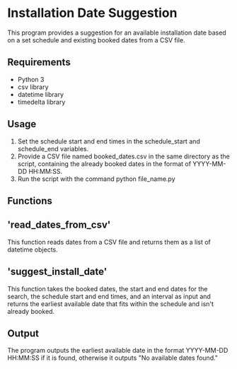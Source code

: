 # Installation Date Suggestion

This program provides a suggestion for an available installation date based on a set schedule and existing booked dates from a CSV file.

## Requirements

* Python 3
* csv library
* datetime library
* timedelta library

## Usage

1. Set the schedule start and end times in the schedule_start and schedule_end variables.
2. Provide a CSV file named booked_dates.csv in the same directory as the script, containing the already booked dates in the format of YYYY-MM-DD HH:MM:SS.
3. Run the script with the command python file_name.py

## Functions

## 'read_dates_from_csv'
This function reads dates from a CSV file and returns them as a list of datetime objects.

## 'suggest_install_date'
This function takes the booked dates, the start and end dates for the search, the schedule start and end times, and an interval as input and returns the earliest available date that fits within the schedule and isn't already booked.

## Output
The program outputs the earliest available date in the format YYYY-MM-DD HH:MM:SS if it is found, otherwise it outputs "No available dates found."



